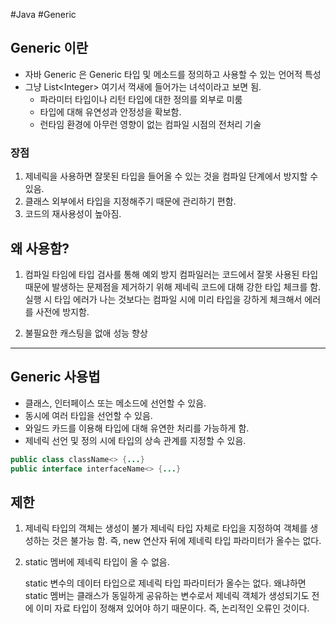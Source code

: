 #Java #Generic 

## Generic 이란

* 자바 Generic 은 Generic 타입 및 메소드를 정의하고 사용할 수 있는 언어적 특성
* 그냥 List\<Integer\>  여기서 꺽새에 들어가는 녀석이라고 보면 됨.
	* 파라미터 타입이나 리턴 타입에 대한 정의를 외부로 미룸
	* 타입에 대해 유연성과 안정성을 확보함.
	* 런타임 환경에 아무런 영향이 없는 컴파일 시점의 전처리 기술

### 장점
1. 제네릭을 사용하면 잘못된 타입을 들어올 수 있는 것을 컴파일 단계에서 방지할 수 있음.
2. 클래스 외부에서 타입을 지정해주기 때문에 관리하기 편함.
3. 코드의 재사용성이 높아짐.

## 왜 사용함?

1. 컴파일 타임에 타입 검사를 통해 예외 방지
	컴파일러는 코드에서 잘못 사용된 타입 때문에 발생하는 문제점을 제거하기 위해 제네릭 코드에 대해 강한 타입 체크를 함. 
	실행 시 타입 에러가 나는 것보다는 컴파일 시에 미리 타입을 강하게 체크해서 에러를 사전에 방지함.

2. 불필요한 캐스팅을 없애 성능 향상

---

## Generic 사용법

* 클래스, 인터페이스 또는 메소드에 선언할 수 있음.
* 동시에 여러 타입을 선언할 수 있음.
* 와일드 카드를 이용해 타입에 대해 유연한 처리를 가능하게 함.
* 제네릭 선언 및 정의 시에 타입의 상속 관계를 지정할 수 있음.

```java
public class className<> {...}
public interface interfaceName<> {...}
```



## 제한

1. 제네릭 타입의 객체는 생성이 불가
	제네릭 타입 자체로 타입을 지정하여 객체를 생성하는 것은 불가능 함.
	즉, new 연산자 뒤에 제네릭 타입 파라미터가 올수는 없다.

   
   
2. static 멤버에 제네릭 타입이 올 수 없음.
	
	 static 변수의 데이터 타입으로 제네릭 타입 파라미터가 올수는 없다.
	 왜냐하면 static 멤버는 클래스가 동일하게 공유하는 변수로서 제네릭 객체가 생성되기도 전에 이미 자료 타입이 정해져 있어야 하기 때문이다. 
	 즉, 논리적인 오류인 것이다.
